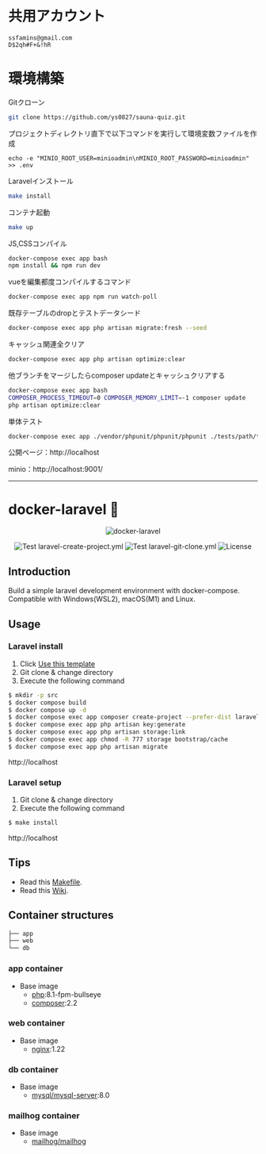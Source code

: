 # 共用アカウント

```
ssfamins@gmail.com
D$2qh#F+&!hR
```

# 環境構築

Gitクローン
```bash
git clone https://github.com/ys0827/sauna-quiz.git
```

プロジェクトディレクトリ直下で以下コマンドを実行して環境変数ファイルを作成
```
echo -e "MINIO_ROOT_USER=minioadmin\nMINIO_ROOT_PASSWORD=minioadmin" >> .env
```

Laravelインストール
```bash
make install
```

コンテナ起動
```bash
make up
```

JS,CSSコンパイル
```bash
docker-compose exec app bash
npm install && npm run dev
```

vueを編集都度コンパイルするコマンド
```bash
docker-compose exec app npm run watch-poll
```

既存テーブルのdropとテストデータシード
```bash
docker-compose exec app php artisan migrate:fresh --seed
```

キャッシュ関連全クリア
```bash
docker-compose exec app php artisan optimize:clear
```

他ブランチをマージしたらcomposer updateとキャッシュクリアする
```bash
docker-compose exec app bash
COMPOSER_PROCESS_TIMEOUT=0 COMPOSER_MEMORY_LIMIT=-1 composer update
php artisan optimize:clear
```

単体テスト
```bash
docker-compose exec app ./vendor/phpunit/phpunit/phpunit ./tests/path/to/file
```

公開ページ：http://localhost

minio：http://localhost:9001/

---

# docker-laravel 🐳

<p align="center">
    <img src="https://user-images.githubusercontent.com/35098175/145682384-0f531ede-96e0-44c3-a35e-32494bd9af42.png" alt="docker-laravel">
</p>
<p align="center">
    <img src="https://github.com/ucan-lab/docker-laravel/actions/workflows/laravel-create-project.yml/badge.svg" alt="Test laravel-create-project.yml">
    <img src="https://github.com/ucan-lab/docker-laravel/actions/workflows/laravel-git-clone.yml/badge.svg" alt="Test laravel-git-clone.yml">
    <img src="https://img.shields.io/github/license/ucan-lab/docker-laravel" alt="License">
</p>

## Introduction

Build a simple laravel development environment with docker-compose. Compatible with Windows(WSL2), macOS(M1) and Linux.

## Usage

### Laravel install

1. Click [Use this template](https://github.com/ucan-lab/docker-laravel/generate)
2. Git clone & change directory
3. Execute the following command

```bash
$ mkdir -p src
$ docker compose build
$ docker compose up -d
$ docker compose exec app composer create-project --prefer-dist laravel/laravel:^8.0 .
$ docker compose exec app php artisan key:generate
$ docker compose exec app php artisan storage:link
$ docker compose exec app chmod -R 777 storage bootstrap/cache
$ docker compose exec app php artisan migrate
```

http://localhost

### Laravel setup

1. Git clone & change directory
2. Execute the following command

```bash
$ make install
```

http://localhost

## Tips

- Read this [Makefile](https://github.com/ucan-lab/docker-laravel/blob/main/Makefile).
- Read this [Wiki](https://github.com/ucan-lab/docker-laravel/wiki).

## Container structures

```bash
├── app
├── web
└── db
```

### app container

- Base image
  - [php](https://hub.docker.com/_/php):8.1-fpm-bullseye
  - [composer](https://hub.docker.com/_/composer):2.2

### web container

- Base image
  - [nginx](https://hub.docker.com/_/nginx):1.22

### db container

- Base image
  - [mysql/mysql-server](https://hub.docker.com/r/mysql/mysql-server):8.0

### mailhog container

- Base image
  - [mailhog/mailhog](https://hub.docker.com/r/mailhog/mailhog)
